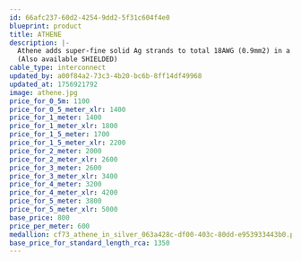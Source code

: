 ```yaml
---
id: 66afc237-60d2-4254-9dd2-5f31c604f4e0
blueprint: product
title: ATHENE
description: |-
  Athene adds super-fine solid Ag strands to total 18AWG (0.9mm2) in a variable strand array for extremely high clarity and resolution. A Goldilocks choice, and the heart of ArgentPur.
  (Also available SHIELDED)
cable_type: interconnect
updated_by: a00f84a2-73c3-4b20-bc6b-8ff14df49968
updated_at: 1756921792
image: athene.jpg
price_for_0_5m: 1100
price_for_0_5_meter_xlr: 1400
price_for_1_meter: 1400
price_for_1_meter_xlr: 1800
price_for_1_5_meter: 1700
price_for_1_5_meter_xlr: 2200
price_for_2_meter: 2000
price_for_2_meter_xlr: 2600
price_for_3_meter: 2600
price_for_3_meter_xlr: 3400
price_for_4_meter: 3200
price_for_4_meter_xlr: 4200
price_for_5_meter: 3800
price_for_5_meter_xlr: 5000
base_price: 800
price_per_meter: 600
medallion: cf73_athene_in_silver_063a428c-df00-403c-80dd-e953933443b0.png
base_price_for_standard_length_rca: 1350
---
```


